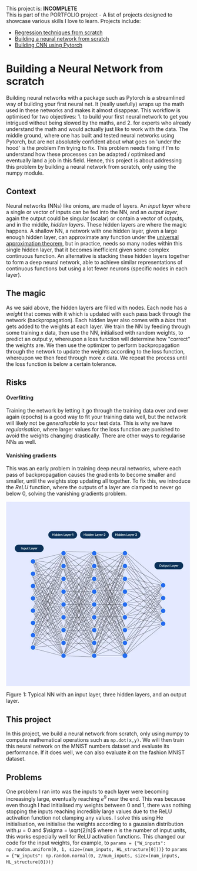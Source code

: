 This project is: <b>INCOMPLETE</b><br>
This is part of the PORTFOLIO project - A list of projects designed to showcase various skills I love to learn. Projects include:

- [Regression techniques from scratch](https://github.com/jrobo-gith/Regression-techniques-from-scratch)
- [Building a neural network from scratch](https://github.com/jrobo-gith/NN-from-scratch)
- [Building CNN using Pytorch](https://github.com/jrobo-gith/MNIST-CNN)


# Building a Neural Network from scratch
Building neural networks with a package such as Pytorch is a streamlined way of building your first neural net. It (really usefully) wraps up the math used in these networks and makes it almost disappear. This workflow is optimised for two objectives: 1. to build your first neural network to get you intrigued without being slowed by the maths, and 2. for experts who already understand the math and would actually just like to work with the data. The middle ground, where one has built and tested neural networks using Pytorch, but are not absolutely confident about what goes on 'under the hood' is the problem I'm trying to fix. This problem needs fixing if I'm to understand how these processes can be adapted / optimised and eventually land a job in this field. Hence, this project is about addressing this problem by building a neural network from scratch, only using the numpy module. 

## Context
Neural networks (NNs) like onions, are made of layers. An $\textit{input layer}$ where a single or vector of inputs can be fed into the NN, and an $\textit{output layer}$, again the output could be singular (scalar) or contain a vector of outputs, and in the middle, $\textit{hidden layers}$. These hidden layers are where the magic happens. A shallow NN, a network with one hidden layer, given a large enough hidden layer, can approximate any function under the [universal approximation theorem](https://en.wikipedia.org/wiki/Universal_approximation_theorem), but in practice, needs so many nodes within this single hidden layer, that it becomes inefficient given some complex continuous function. An alternative is stacking these hidden layers together to form a deep neural network, able to achieve similar representations of continuous functions but using a lot fewer neurons (specific nodes in each layer). 

## The magic
As we said above, the hidden layers are filled with nodes. Each node has a $\textit{weight}$ that comes with it which is updated with each pass back through the network (backpropagation). Each hidden layer also comes with a $\textit{bias}$ that gets added to the weights at each layer. We train the NN by feeding through some training $x$ data, then use the NN, initialised with random weights, to predict an output $y$, whereupon a loss function will determine how "correct" the weights are. We then use the optimizer to perform backpropagation through the network to update the weights according to the loss function, whereupon we then feed through more $x$ data. We repeat the process until the loss function is below a certain tolerance.

## Risks 
#### Overfitting
Training the network by letting it go through the training data over and over again (epochs) is a good way to fit your training data well, but the network will likely not be $\textit{generalisable}$ to your test data. This is why we have $\textit{regularisation}$, where larger values for the loss function are punished to avoid the weights changing drastically. There are other ways to regularise NNs as well.

#### Vanishing gradients
This was an early problem in training deep neural networks, where each pass of backpropagation causes the gradients to become smaller and smaller, until the weights stop updating all together. To fix this, we introduce the $\textit{ReLU}$ function, where the outputs of a layer are clamped to never go below 0, solving the vanishing gradients problem. 

<img src="figure/NN.png" alt="NN" width="500px" style="display:flex;align-items:center;">

Figure 1: Typical NN with an input layer, three hidden layers, and an output layer.

## This project
In this project, we build a neural network from scratch, only using numpy to compute mathematical operations such as ```np.dot(x,y)```. We will then train this neural network on the MNIST numbers dataset and evaluate its performance. If it does well, we can also evaluate it on the fashion MNIST dataset. 


## Problems
One problem I ran into was the inputs to each layer were becoming increasingly large, eventually reaching $e^9$ near the end. This was because even though I had initialised my weights between 0 and 1, there was nothing stopping the inputs reaching incredibly large values due to the ReLU activation function not clamping any values.
I solve this using He initialisation, we initialise the weights according to a gaussian distribution with $\mu = 0$ and $\sigma = \sqrt{2/n}$ where $n$ is the number of input units, this works especially well for ReLU activation functions. This changed our code for the input weights, for example, to ```params = {"W_inputs": np.random.uniform(0, 1, size=(num_inputs, HL_structure[0]))}``` to ```params = {"W_inputs": np.random.normal(0, 2/num_inputs, size=(num_inputs, HL_structure[0]))}``` 


 

